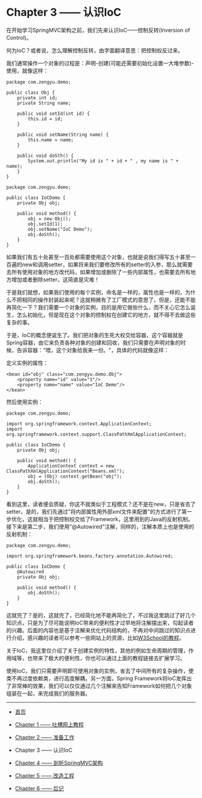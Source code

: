 # Chapter 3 —— 认识IoC

在开始学习SpringMVC架构之前，我们先来认识IoC——控制反转(Inversion of Control)。

何为IoC？或者说，怎么理解控制反转，由字面翻译意思：把控制权反过来。

我们通常操作一个对象的过程是：声明-创建(可能还需要初始化设置一大堆参数)-使用，就像这样：
```
package com.zengyu.demo;

public class Obj {
	private int id;
	private String name;

	public void setId(int id) {
		this.id = id;
	}

	public void setName(String name) {
		this.name = name;
	}

	public void doSth() {
		System.out.println("My id is " + id + " , my name is " + name);
	}
}
```

```
package com.zengyu.demo;

public class IoCDemo {
	private Obj obj;

	public void method() {
		obj = new Obj();
		obj.setId(1);
		obj.setName("IoC Demo");
		obj.doSth();
	}
}
```

如果我们有五十处甚至一百处都需要使用这个对象，也就是说我们得写五十甚至一百遍的new和调用setter，如果将来我们要修改所有的setter的入参，那么就需要去所有使用对象的地方改代码，如果增加或删除了一些内部属性，也需要去所有地方增加或者删除setter，这简直是灾难！

于是我们就想，如果我们使用的每个实例，命名是一样的，属性也是一样的，为什么不把相同的操作封装起来呢？这就稍微有了工厂模式的意思了，但是，还能不能再简化一下？我们需要一个对象的实例，目的是用它做些什么，而不关心它怎么诞生，怎么初始化，但是现在这个对象的控制权在创建它的地方，就不得不去做这些复杂的事。

于是，IoC的概念便诞生了。我们把对象的生死大权交给容器，这个容器就是Spring容器，由它来负责各种对象的创建和回收，我们只需要在声明对象的时候，告诉容器："喂，这个对象给我来一份。"，具体的代码就像这样：

定义实例的属性：
```
<bean id="obj" class="com.zengyu.demo.Obj">
    <property name="id" value="1"/>
    <property name="name" value="IoC Demo"/>
</bean>
```

然后使用实例：
```
package com.zengyu.demo;

import org.springframework.context.ApplicationContext;
import org.springframework.context.support.ClassPathXmlApplicationContext;

public class IoCDemo {
	private Obj obj;

	public void method() {
		ApplicationContext context = new ClassPathXmlApplicationContext("Beans.xml");
		obj = (Obj) context.getBean("obj");
		obj.doSth();
	}
}
```

看到这里，读者便会质疑，你这不就类似于工程模式？还不是在new，只是省去了setter，是的，我们先通过"将内部属性用外部xml文件来配置"的方式进行了第一步优化，这就相当于把控制权交给了Framework，这里用到的Java的反射机制。接下来是第二步，我们使用"@Autowired"注解，同样的，注解本质上也是使用的反射机制：
```
package com.zengyu.demo;

import org.springframework.beans.factory.annotation.Autowired;

public class IoCDemo {
	@Autowired
	private Obj obj;

	public void method() {
		obj.doSth();
	}
}
```

这就完了？是的，这就完了，已经简化地不能再简化了，不过我这里跳过了好几个知识点，只是为了尽可能说明IoC带来的便利性才过早地将注解摆出来，勾起读者的兴趣。后面的内容也是基于注解来优化代码结构的，不再对中间跳过的知识点进行介绍，感兴趣的读者可以参考一些网站上的资源，比如[W3School的教程](https://www.w3cschool.cn/wkspring/f8pc1hae.html)。

关于IoC，我这里仅介绍了关于创建实例的特性，其他的例如生命周期的管理，作用域等，也带来了极大的便利性，你也可以通过上面的教程链接去扩展学习。

使用IoC，我们只需要声明即可使用对象的实例，省去了中间所有的复杂操作，使类不再过度依赖类，进行高度解耦。另一方面，Spring Framework将IoC发挥出了非常棒的效果，我们可以仅仅通过几个注解来告知Framework如何把几个对象组装在一起，来完成我们的服务器。

---

- [首页](README.md)

- [Chapter 1 —— 吐槽网上教程](Chapter1.md)

- [Chapter 2 —— 准备工作](Chapter2.md)

- Chapter 3 —— 认识IoC

- [Chapter 4 —— 剖析SpringMVC架构](Chapter4.md)

- [Chapter 5 —— 改造工程](Chapter5.md)

- [Chapter 6 —— 后记](Chapter6.md)

